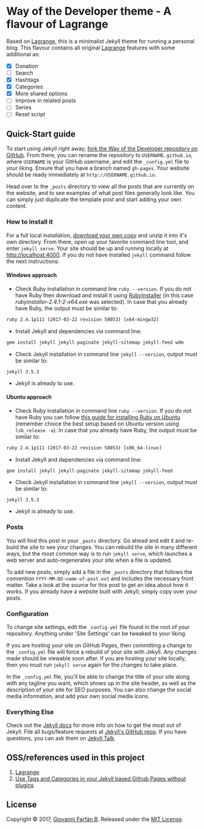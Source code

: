 
# Way of the Developer theme - A flavour of Lagrange

Based on [Lagrange], this is a minimalist Jekyll theme for running a personal blog. This flavour contains all original [Lagrange] features with some additional as:

- [x] Donation
- [ ] Search
- [x] Hashtags
- [x] Categories
- [x] More shared options
- [ ] Improve in related posts
- [ ] Series
- [ ] Reset script

## Quick-Start guide

To start using Jekyll right away, [fork the Way of the Developer repository on GitHub](https://github.com/gfarfanb/way-of-the-developer/fork). From there, you can rename the repository to `USERNAME.github.io`, where `USERNAME` is your GitHub username, and edit the `_config.yml` file to your liking. Ensure that you have a branch named `gh-pages`. Your website should be ready immediately at `http://USERNAME.github.io`.

Head over to the `_posts` directory to view all the posts that are currently on the website, and to see examples of what post files generally look like. You can simply just duplicate the template post and start adding your own content.

### How to install it

For a full local installation, [download your own copy](https://github.com/gfarfanb/way-of-the-developer/archive/gh-pages.zip) and unzip it into it's own directory. From there, open up your favorite command line tool, and enter `jekyll serve`. Your site should be up and running locally at [http://localhost:4000](http://localhost:4000). If you do not have installed `jekyll` command follow the next instructions:

#### Windows approach

* Check Ruby installation in command line `ruby --version`. If you do not have Ruby then download and install it using [RubyInstaller](https://rubyinstaller.org/) (in this case *rubyinstaller-2.4.1-2-x64.exe* was selected).  In case that you already have Ruby, the output must be similar to:
```bash
ruby 2.4.1p111 (2017-03-22 revision 58053) [x64-mingw32]
```
* Install Jekyll and dependencies via command line:
```bash
gem install jekyll jekyll-paginate jekyll-sitemap jekyll-feed wdm
```
* Check Jekyll installation in command line `jekyll --version`, output must be similar to:
```
jekyll 3.5.2
```
* Jekyll is already to use.

#### Ubuntu approach

* Check Ruby installation in command line `ruby --version`. If you do not have Ruby you can follow [this guide for installing Ruby on Ubuntu](https://gorails.com/setup/ubuntu/14.04) (remember choice the best setup based on Ubuntu version using `lsb_release -a`). In case that you already have Ruby, the output must be similar to:
```bash
ruby 2.4.1p111 (2017-03-22 revision 58053) [x86_64-linux]
```
* Install Jekyll and dependencies via command line:
```bash
gem install jekyll jekyll-paginate jekyll-sitemap jekyll-feed
```
* Check Jekyll installation in command line `jekyll --version`, output must be similar to:
```
jekyll 3.5.2
```
* Jekyll is already to use.

### Posts

You will find this post in your `_posts` directory. Go ahead and edit it and re-build the site to see your changes. You can rebuild the site in many different ways, but the most common way is to run `jekyll serve`, which launches a web server and auto-regenerates your site when a file is updated.

To add new posts, simply add a file in the `_posts` directory that follows the convention `YYYY-MM-DD-name-of-post.ext` and includes the necessary front matter. Take a look at the source for this post to get an idea about how it works. If you already have a website built with Jekyll, simply copy over your posts.

### Configuration

To change site settings, edit the `_config.yml` file found in the root of your repository. Anything under 'Site Settings' can be tweaked to your liking.

If you are hosting your site on GitHub Pages, then committing a change to the `_config.yml` file will force a rebuild of your site with Jekyll. Any changes made should be viewable soon after. If you are hosting your site locally, then you must run `jekyll serve` again for the changes to take place.

In the `_config.yml` file, you'll be able to change the title of your site along with any tagline you want, which shows up in the site header, as well as the description of your site for SEO purposes. You can also change the social media information, and add your own social media icons.

### Everything Else

Check out the [Jekyll docs][jekyll-docs] for more info on how to get the most out of Jekyll. File all bugs/feature requests at [Jekyll's GitHub repo][jekyll-gh]. If you have questions, you can ask them on [Jekyll Talk][jekyll-talk].

## OSS/references used in this project

1. [Lagrange]
1. [Use Tags and Categories in your Jekyll based Github Pages without plugins](https://codinfox.github.io/dev/2015/03/06/use-tags-and-categories-in-your-jekyll-based-github-pages/)

## License

Copyright © 2017, [Giovanni Farfán B](https://github.com/gfarfanb). Released under the [MIT License](https://opensource.org/licenses/MIT).

[Lagrange]: https://github.com/LeNPaul/Lagrange

[jekyll-docs]: http://jekyllrb.com/docs/home
[jekyll-gh]:   https://github.com/jekyll/jekyll
[jekyll-talk]: https://talk.jekyllrb.com/
